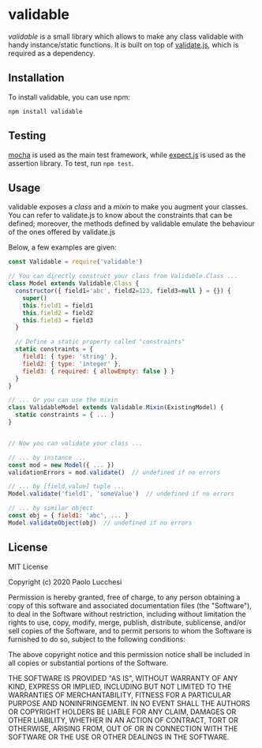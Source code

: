 # validable

_validable_ is a small library which allows to make any class validable with
handy instance/static functions. It is built on top of
[validate.js](https://validatejs.org/), which is required as a dependency.

## Installation

To install validable, you can use npm:

```
npm install validable
```

## Testing

[mocha](https://mochajs.org/) is used as the main test framework, while
[expect.js](https://github.com/Automattic/expect.js) is used as the assertion
library. To test, run `npm test`.

## Usage

validable exposes a _class_ and a _mixin_ to make you augment your classes.
You can refer to validate.js to know about the constraints that can be defined;
moreover, the methods defined by validable emulate the behaviour of the ones
offered by validate.js

Below, a few examples are given:
```js
const Validable = require('validable')

// You can directly construct your class from Validable.Class ...
class Model extends Validable.Class {
  constructor({ field1='abc', field2=123, field3=null } = {}) {
    super()
    this.field1 = field1
    this.field2 = field2
    this.field3 = field3
  }

  // Define a static property called "constraints"
  static constraints = {
    field1: { type: 'string' },
    field2: { type: 'integer' },
    field3: { required: { allowEmpty: false } }
  }
}

// ... Or you can use the mixin
class ValidableModel extends Validable.Mixin(ExistingModel) {
  static constraints = { ... }
}


// Now you can validate your class ...

// ... by instance ...
const mod = new Model({ ... })
validationErrors = mod.validate()  // undefined if no errors

// ... by [field,value] tuple ...
Model.validate('field1', 'someValue')  // undefined if no errors

// ... by similar object
const obj = { field1: 'abc', ... }
Model.validateObject(obj)  // undefined if no errors
```


## License

MIT License

Copyright (c) 2020 Paolo Lucchesi

Permission is hereby granted, free of charge, to any person obtaining a copy
of this software and associated documentation files (the "Software"), to deal
in the Software without restriction, including without limitation the rights
to use, copy, modify, merge, publish, distribute, sublicense, and/or sell
copies of the Software, and to permit persons to whom the Software is
furnished to do so, subject to the following conditions:

The above copyright notice and this permission notice shall be included in all
copies or substantial portions of the Software.

THE SOFTWARE IS PROVIDED "AS IS", WITHOUT WARRANTY OF ANY KIND, EXPRESS OR
IMPLIED, INCLUDING BUT NOT LIMITED TO THE WARRANTIES OF MERCHANTABILITY,
FITNESS FOR A PARTICULAR PURPOSE AND NONINFRINGEMENT. IN NO EVENT SHALL THE
AUTHORS OR COPYRIGHT HOLDERS BE LIABLE FOR ANY CLAIM, DAMAGES OR OTHER
LIABILITY, WHETHER IN AN ACTION OF CONTRACT, TORT OR OTHERWISE, ARISING FROM,
OUT OF OR IN CONNECTION WITH THE SOFTWARE OR THE USE OR OTHER DEALINGS IN THE
SOFTWARE.
